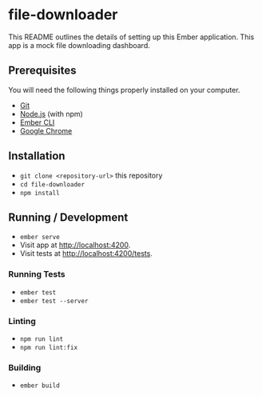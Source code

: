 # file-downloader

This README outlines the details of setting up this Ember application.
This app is a mock file downloading dashboard.

## Prerequisites

You will need the following things properly installed on your computer.

* [Git](https://git-scm.com/)
* [Node.js](https://nodejs.org/) (with npm)
* [Ember CLI](https://ember-cli.com/)
* [Google Chrome](https://google.com/chrome/)

## Installation

* `git clone <repository-url>` this repository
* `cd file-downloader`
* `npm install`

## Running / Development

* `ember serve`
* Visit app at [http://localhost:4200](http://localhost:4200).
* Visit tests at [http://localhost:4200/tests](http://localhost:4200/tests).

### Running Tests

* `ember test`
* `ember test --server`

### Linting

* `npm run lint`
* `npm run lint:fix`

### Building

* `ember build`
